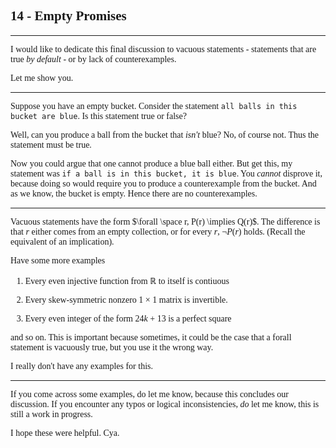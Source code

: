 <span style='font-family: Calibri serif;'>

## 14 - Empty Promises

</span>

---

<span style='font-family: Bahnschrift;'>

I would like to dedicate this final discussion to vacuous statements - statements that are true *by default* - or by lack of counterexamples.

Let me show you.

---

Suppose you have an empty bucket. Consider the statement `all balls in this bucket are blue`. Is this statement true or false?

Well, can you produce a ball from the bucket that *isn't* blue? No, of course not. Thus the statement must be true.

Now you could argue that one cannot produce a blue ball either. But get this, my statement was `if a ball is in this bucket, it is blue`. You *cannot* disprove it, because doing so would require you to produce a counterexample from the bucket. And as we know, the bucket is empty. Hence there are no counterexamples.

---

Vacuous statements have the form $\forall \space r, P(r) \implies Q(r)$. The difference is that $r$ either comes from an empty collection, or for every $r$, $\neg P(r)$ holds. (Recall the equivalent of an implication).

Have some more examples
1. Every even injective function from $\mathbb R$ to itself is contiuous

1. Every skew-symmetric nonzero $1\times 1$ matrix is invertible.

1. Every even integer of the form $24k+13$ is a perfect square

and so on. This is important because sometimes, it could be the case that a forall statement is vacuously true, but you use it the wrong way.

I really don't have any examples for this. 

---

If you come across some examples, do let me know, because this concludes our discussion. If you encounter any typos or logical inconsistencies, *do* let me know, this is still a work in progress.

I hope these were helpful. Cya.

</span>